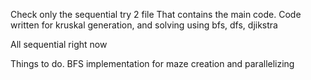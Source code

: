 Check only the sequential try 2 file
That contains the main code. 
Code written for kruskal generation, 
and solving using bfs, dfs, djikstra

All sequential right now

Things to do.
BFS implementation for maze creation and 
parallelizing 
